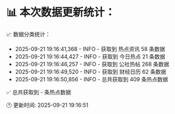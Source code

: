 📊 本次数据更新统计：
==========================

📈 数据分类统计：
- 2025-09-21 19:16:41,368 - INFO - 获取到 热点资讯 58 条数据
- 2025-09-21 19:16:44,427 - INFO - 获取到 今日热点 21 条数据
- 2025-09-21 19:16:46,257 - INFO - 获取到 公社热帖 268 条数据
- 2025-09-21 19:16:49,520 - INFO - 获取到 财经日历 62 条数据
- 2025-09-21 19:16:50,856 - INFO - 总共获取到 409 条热点数据

✅ 总共获取到 - 条热点数据

🕐 更新时间: 2025-09-21 19:16:51
